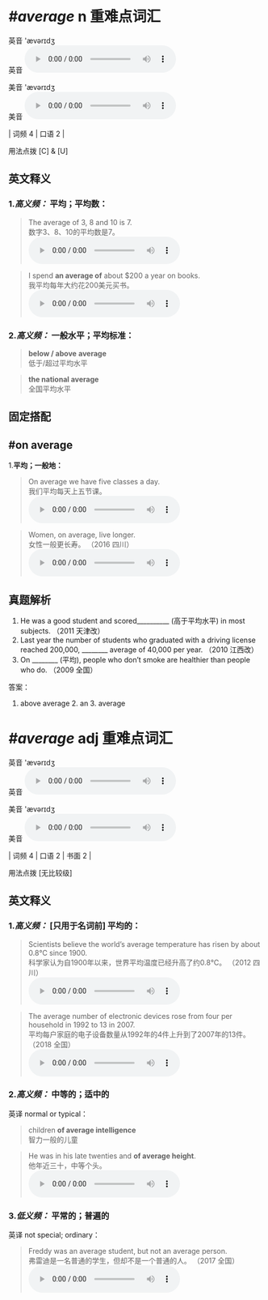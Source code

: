 # ***\#average*** n  重难点词汇
英音 'ævərɪdʒ  
英音
<audio src="./media/average-B.aac" controls="controls"></audio>

美音 'ævərɪdʒ  
美音
<audio src="./media/average.aac" controls="controls"></audio>



| 词频 4 | 口语 2 |  

用法点拨  [C] & [U]

英文释义
---
### 1.*高义频：* **平均；平均数：**  

 > The average of 3, 8 and 10 is 7.   
 > 数字3、8、10的平均数是7。    
<audio src="./media/1-average.aac" controls="controls"></audio>

 > I spend **an average of** about $200 a year on books.  
 > 我平均每年大约花200美元买书。    
<audio src="./media/2-average.aac" controls="controls"></audio>

### 2.*高义频：* **一般水平；平均标准：**  

 > **below / above** **average**  
 > 低于/超过平均水平    

 > **the national average**  
 > 全国平均水平    


固定搭配
---
## \#on average 
1.**平均；一般地：**  

 > On average we have five classes a day.   
 > 我们平均每天上五节课。    
<audio src="./media/3-average.aac" controls="controls"></audio>

 > Women, on average, live longer.  
 > 女性一般更长寿。  （2016 四川）  
<audio src="./media/average55.aac" controls="controls"></audio>


真题解析
---
1. He was a good student and scored__________ (高于平均水平) in most subjects.   （2011 天津改）  
2.  Last year the number of students who graduated with a driving license reached 200,000, ________ average of 40,000 per year.   （2010 江西改）  
3. On ________ (平均), people who don’t smoke are healthier than people who do.   （2009 全国）  

答案：
1. above average  2. an  3. average  

# ***\#average*** adj  重难点词汇
英音 'ævərɪdʒ  
英音
<audio src="./media/average-B.aac" controls="controls"></audio>

美音 'ævərɪdʒ  
美音
<audio src="./media/average.aac" controls="controls"></audio>



| 词频 4 | 口语 2 | 书面 2 |  

用法点拨  [无比较级]

英文释义
---
### 1.*高义频：* **[只用于名词前] 平均的：**  

 > Scientists believe the world’s average temperature has risen by about 0.8℃ since 1900.    
 > 科学家认为自1900年以来，世界平均温度已经升高了约0.8℃。  （2012 四川）  
<audio src="./media/5-average.aac" controls="controls"></audio>

 > The average number of electronic devices rose from four per household in 1992 to 13 in 2007.  
 > 平均每户家庭的电子设备数量从1992年的4件上升到了2007年的13件。  （2018 全国）  
<audio src="./media/The average number of electronic devices rose from_AAC.aac" controls="controls"></audio>

### 2.*高义频：* **中等的；适中的**  
英译 normal or typical：

 > children **of average intelligence**   
 > 智力一般的儿童    

 > He was in his late twenties and **of average height**.  
 > 他年近三十，中等个头。    
<audio src="./media/6-average.aac" controls="controls"></audio>

### 3.*低义频：* **平常的；普遍的**  
英译 not special; ordinary：

 > Freddy was an average student, but not an average person.  
 > 弗雷迪是一名普通的学生，但却不是一个普通的人。  （2017 全国）  
<audio src="./media/Freddy was an average student, but not an average person_AAC.aac" controls="controls"></audio>


